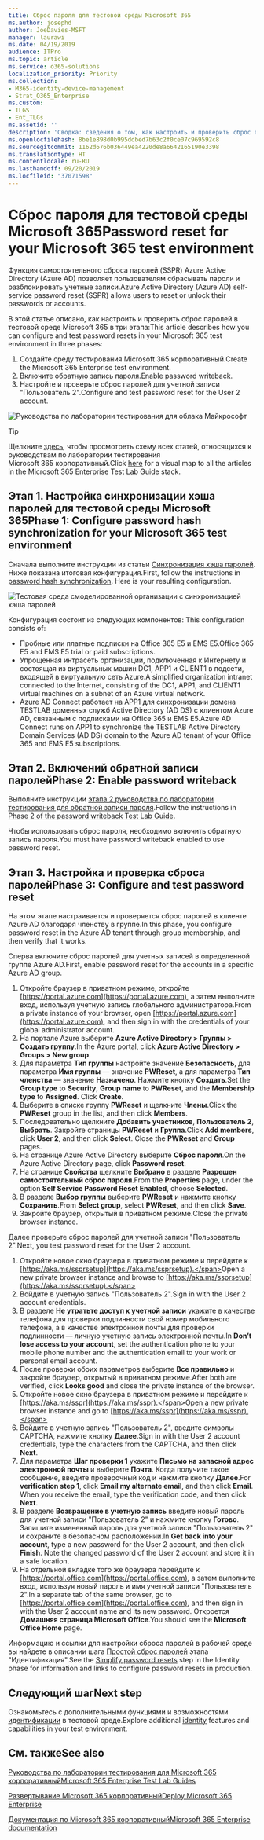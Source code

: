 ```yaml
---
title: Сброс пароля для тестовой среды Microsoft 365
ms.author: josephd
author: JoeDavies-MSFT
manager: laurawi
ms.date: 04/19/2019
audience: ITPro
ms.topic: article
ms.service: o365-solutions
localization_priority: Priority
ms.collection:
- M365-identity-device-management
- Strat_O365_Enterprise
ms.custom:
- TLGS
- Ent_TLGs
ms.assetid: ''
description: 'Сводка: сведения о том, как настроить и проверить сброс пароля для тестовой среды Microsoft 365.'
ms.openlocfilehash: 8be1e898d0b995ddbed7b63c2f0ce07c969592c8
ms.sourcegitcommit: 1162d676b036449ea4220de8a6642165190e3398
ms.translationtype: HT
ms.contentlocale: ru-RU
ms.lasthandoff: 09/20/2019
ms.locfileid: "37071598"
---
```

# <a name="password-reset-for-your-microsoft-365-test-environment"></a><span data-ttu-id="32f9c-103">Сброс пароля для тестовой среды Microsoft 365</span><span class="sxs-lookup"><span data-stu-id="32f9c-103">Password reset for your Microsoft 365 test environment</span></span>

<span data-ttu-id="32f9c-104">Функция самостоятельного сброса паролей (SSPR) Azure Active Directory (Azure AD) позволяет пользователям сбрасывать пароли и разблокировать учетные записи.</span><span class="sxs-lookup"><span data-stu-id="32f9c-104">Azure Active Directory (Azure AD) self-service password reset (SSPR) allows users to reset or unlock their passwords or accounts.</span></span> 

<span data-ttu-id="32f9c-105">В этой статье описано, как настроить и проверить сброс паролей в тестовой среде Microsoft 365 в три этапа:</span><span class="sxs-lookup"><span data-stu-id="32f9c-105">This article describes how you can configure and test password resets in your Microsoft 365 test environment in three phases:</span></span>

1.  <span data-ttu-id="32f9c-106">Создайте среду тестирования Microsoft 365 корпоративный.</span><span class="sxs-lookup"><span data-stu-id="32f9c-106">Create the Microsoft 365 Enterprise test environment.</span></span>
2.  <span data-ttu-id="32f9c-107">Включите обратную запись пароля.</span><span class="sxs-lookup"><span data-stu-id="32f9c-107">Enable password writeback.</span></span>
3.  <span data-ttu-id="32f9c-108">Настройте и проверьте сброс паролей для учетной записи "Пользователь 2".</span><span class="sxs-lookup"><span data-stu-id="32f9c-108">Configure and test password reset for the User 2 account.</span></span>
    
![Руководства по лаборатории тестирования для облака Майкрософт](media/m365-enterprise-test-lab-guides/cloud-tlg-icon.png) 
    
> [!TIP]
> <span data-ttu-id="32f9c-110">Щелкните [здесь](https://aka.ms/m365etlgstack), чтобы просмотреть схему всех статей, относящихся к руководствам по лаборатории тестирования Microsoft 365 корпоративный.</span><span class="sxs-lookup"><span data-stu-id="32f9c-110">Click [here](https://aka.ms/m365etlgstack) for a visual map to all the articles in the Microsoft 365 Enterprise Test Lab Guide stack.</span></span>

## <a name="phase-1-configure-password-hash-synchronization-for-your-microsoft-365-test-environment"></a><span data-ttu-id="32f9c-111">Этап 1. Настройка синхронизации хэша паролей для тестовой среды Microsoft 365</span><span class="sxs-lookup"><span data-stu-id="32f9c-111">Phase 1: Configure password hash synchronization for your Microsoft 365 test environment</span></span>

<span data-ttu-id="32f9c-p101">Сначала выполните инструкции из статьи [Синхронизация хэша паролей](password-hash-sync-m365-ent-test-environment.md). Ниже показана итоговая конфигурация.</span><span class="sxs-lookup"><span data-stu-id="32f9c-p101">First, follow the instructions in [password hash synchronization](password-hash-sync-m365-ent-test-environment.md). Here is your resulting configuration.</span></span>
  
![Тестовая среда смоделированной организации с синхронизацией хэша паролей](media/pass-through-auth-m365-ent-test-environment/Phase1.png)
  
<span data-ttu-id="32f9c-115">Конфигурация состоит из следующих компонентов: </span><span class="sxs-lookup"><span data-stu-id="32f9c-115">This configuration consists of:</span></span> 
  
- <span data-ttu-id="32f9c-116">Пробные или платные подписки на Office 365 E5 и EMS E5.</span><span class="sxs-lookup"><span data-stu-id="32f9c-116">Office 365 E5 and EMS E5 trial or paid subscriptions.</span></span>
- <span data-ttu-id="32f9c-117">Упрощенная интрасеть организации, подключенная к Интернету и состоящая из виртуальных машин DC1, APP1 и CLIENT1 в подсети, входящей в виртуальную сеть Azure.</span><span class="sxs-lookup"><span data-stu-id="32f9c-117">A simplified organization intranet connected to the Internet, consisting of the DC1, APP1, and CLIENT1 virtual machines on a subnet of an Azure virtual network.</span></span> 
- <span data-ttu-id="32f9c-118">Azure AD Connect работает на APP1 для синхронизации домена TESTLAB доменных служб Active Directory (AD DS) с клиентом Azure AD, связанным с подписками на Office 365 и EMS E5.</span><span class="sxs-lookup"><span data-stu-id="32f9c-118">Azure AD Connect runs on APP1 to synchronize the TESTLAB Active Directory Domain Services (AD DS) domain to the Azure AD tenant of your Office 365 and EMS E5 subscriptions.</span></span>


## <a name="phase-2-enable-password-writeback"></a><span data-ttu-id="32f9c-119">Этап 2. Включений обратной записи паролей</span><span class="sxs-lookup"><span data-stu-id="32f9c-119">Phase 2: Enable password writeback</span></span>

<span data-ttu-id="32f9c-120">Выполните инструкции [этапа 2 руководства по лаборатории тестирования для обратной записи пароля](password-writeback-m365-ent-test-environment.md#phase-2-enable-password-writeback-for-the-testlab-ad-ds-domain).</span><span class="sxs-lookup"><span data-stu-id="32f9c-120">Follow the instructions in [Phase 2 of the password writeback Test Lab Guide](password-writeback-m365-ent-test-environment.md#phase-2-enable-password-writeback-for-the-testlab-ad-ds-domain).</span></span>

<span data-ttu-id="32f9c-121">Чтобы использовать сброс пароля, необходимо включить обратную запись пароля.</span><span class="sxs-lookup"><span data-stu-id="32f9c-121">You must have password writeback enabled to use password reset.</span></span>
  
## <a name="phase-3-configure-and-test-password-reset"></a><span data-ttu-id="32f9c-122">Этап 3. Настройка и проверка сброса паролей</span><span class="sxs-lookup"><span data-stu-id="32f9c-122">Phase 3: Configure and test password reset</span></span>

<span data-ttu-id="32f9c-123">На этом этапе настраивается и проверяется сброс паролей в клиенте Azure AD благодаря членству в группе.</span><span class="sxs-lookup"><span data-stu-id="32f9c-123">In this phase, you configure password reset in the Azure AD tenant through group membership, and then verify that it works.</span></span>

<span data-ttu-id="32f9c-124">Сперва включите сброс паролей для учетных записей в определенной группе Azure AD.</span><span class="sxs-lookup"><span data-stu-id="32f9c-124">First, enable password reset for the accounts in a specific Azure AD group.</span></span>

1. <span data-ttu-id="32f9c-125">Откройте браузер в приватном режиме, откройте [https://portal.azure.com](https://portal.azure.com), а затем выполните вход, используя учетную запись глобального администратора.</span><span class="sxs-lookup"><span data-stu-id="32f9c-125">From a private instance of your browser, open [https://portal.azure.com](https://portal.azure.com), and then sign in with the credentials of your global administrator account.</span></span>
2. <span data-ttu-id="32f9c-126">На портале Azure выберите **Azure Active Directory > Группы > Создать группу**.</span><span class="sxs-lookup"><span data-stu-id="32f9c-126">In the Azure portal, click **Azure Active Directory > Groups > New group**.</span></span>
3. <span data-ttu-id="32f9c-p102">Для параметра **Тип группы** настройте значение **Безопасность**, для параметра **Имя группы** — значение **PWReset**, а для параметра **Тип членства** — значение **Назначено**. Нажмите кнопку **Создать**.</span><span class="sxs-lookup"><span data-stu-id="32f9c-p102">Set the **Group type** to **Security**, **Group name** to **PWReset**, and the **Membership type** to **Assigned**. Click **Create**.</span></span>
5. <span data-ttu-id="32f9c-129">Выберите в списке группу **PWReset** и щелкните **Члены**.</span><span class="sxs-lookup"><span data-stu-id="32f9c-129">Click the **PWReset** group in the list, and then click **Members**.</span></span>
6. <span data-ttu-id="32f9c-p103">Последовательно щелкните **Добавить участников**, **Пользователь 2**, **Выбрать**. Закройте страницы **PWReset** и **Группа**.</span><span class="sxs-lookup"><span data-stu-id="32f9c-p103">Click **Add members**, click **User 2**, and then click **Select**. Close the **PWReset** and **Group** pages.</span></span>
7. <span data-ttu-id="32f9c-132">На странице Azure Active Directory выберите **Сброс пароля**.</span><span class="sxs-lookup"><span data-stu-id="32f9c-132">On the Azure Active Directory page, click **Password reset**.</span></span>
8. <span data-ttu-id="32f9c-133">На странице **Свойства** щелкните **Выбрано** в разделе **Разрешен самостоятельный сброс пароля**.</span><span class="sxs-lookup"><span data-stu-id="32f9c-133">From the **Properties** page, under the option **Self Service Password Reset Enabled**, choose **Selected**.</span></span>
9. <span data-ttu-id="32f9c-134">В разделе **Выбор группы** выберите **PWReset** и нажмите кнопку **Сохранить**.</span><span class="sxs-lookup"><span data-stu-id="32f9c-134">From **Select group**, select **PWReset**, and then click **Save**.</span></span>
10. <span data-ttu-id="32f9c-135">Закройте браузер, открытый в приватном режиме.</span><span class="sxs-lookup"><span data-stu-id="32f9c-135">Close the private browser instance.</span></span>

<span data-ttu-id="32f9c-136">Далее проверьте сброс паролей для учетной записи "Пользователь 2".</span><span class="sxs-lookup"><span data-stu-id="32f9c-136">Next, you test password reset for the User 2 account.</span></span>

1. <span data-ttu-id="32f9c-137">Откройте новое окно браузера в приватном режиме и перейдите к [https://aka.ms/ssprsetup](https://aka.ms/ssprsetup).</span><span class="sxs-lookup"><span data-stu-id="32f9c-137">Open a new private browser instance and browse to [https://aka.ms/ssprsetup](https://aka.ms/ssprsetup).</span></span>
2. <span data-ttu-id="32f9c-138">Войдите в учетную запись "Пользователь 2".</span><span class="sxs-lookup"><span data-stu-id="32f9c-138">Sign in with the User 2 account credentials.</span></span>
3. <span data-ttu-id="32f9c-139">В разделе **Не утратьте доступ к учетной записи** укажите в качестве телефона для проверки подлинности свой номер мобильного телефона, а в качестве электронной почты для проверки подлинности — личную учетную запись электронной почты.</span><span class="sxs-lookup"><span data-stu-id="32f9c-139">In **Don’t lose access to your account**, set the authentication phone to your mobile phone number and the authentication email to your work or personal email account.</span></span>
4. <span data-ttu-id="32f9c-140">После проверки обоих параметров выберите **Все правильно** и закройте браузер, открытый в приватном режиме.</span><span class="sxs-lookup"><span data-stu-id="32f9c-140">After both are verified, click **Looks good** and close the private instance of the browser.</span></span>
5. <span data-ttu-id="32f9c-141">Откройте новое окно браузера в приватном режиме и перейдите к [https://aka.ms/sspr](https://aka.ms/sspr).</span><span class="sxs-lookup"><span data-stu-id="32f9c-141">Open a new private browser instance and go to [https://aka.ms/sspr](https://aka.ms/sspr).</span></span>
6. <span data-ttu-id="32f9c-142">Войдите в учетную запись "Пользователь 2", введите символы CAPTCHA, нажмите кнопку **Далее**.</span><span class="sxs-lookup"><span data-stu-id="32f9c-142">Sign in with the User 2 account credentials, type the characters from the CAPTCHA, and then click **Next**.</span></span>
8. <span data-ttu-id="32f9c-p104">Для параметра **Шаг проверки 1** укажите **Письмо на запасной адрес электронной почты** и выберите **Почта**. Когда получите такое сообщение, введите проверочный код и нажмите кнопку **Далее**.</span><span class="sxs-lookup"><span data-stu-id="32f9c-p104">For **verification step 1**, click **Email my alternate email**, and then click **Email**. When you receive the email, type the verification code, and then click **Next**.</span></span>
9. <span data-ttu-id="32f9c-p105">В разделе **Возвращение в учетную запись** введите новый пароль для учетной записи "Пользователь 2" и нажмите кнопку **Готово**. Запишите измененный пароль для учетной записи "Пользователь 2" и сохраните в безопасном расположении.</span><span class="sxs-lookup"><span data-stu-id="32f9c-p105">In **Get back into your account**, type a new password for the User 2 account, and then click **Finish**. Note the changed password of the User 2 account and store it in a safe location.</span></span>
10. <span data-ttu-id="32f9c-147">На отдельной вкладке того же браузера перейдите к [https://portal.office.com](https://portal.office.com), а затем выполните вход, используя новый пароль и имя учетной записи "Пользователь 2".</span><span class="sxs-lookup"><span data-stu-id="32f9c-147">In a separate tab of the same browser, go to [https://portal.office.com](https://portal.office.com), and then sign in with the User 2 account name and its new password.</span></span> <span data-ttu-id="32f9c-148">Откроется **Домашняя страница Microsoft Office**.</span><span class="sxs-lookup"><span data-stu-id="32f9c-148">You should see the **Microsoft Office Home** page.</span></span>

<span data-ttu-id="32f9c-149">Информацию и ссылки для настройки сброса паролей в рабочей среде вы найдете в описании шага [Простой сброс паролей](identity-secure-your-passwords.md#identity-pw-reset) этапа "Идентификация".</span><span class="sxs-lookup"><span data-stu-id="32f9c-149">See the [Simplify password resets](identity-secure-your-passwords.md#identity-pw-reset) step in the Identity phase for information and links to configure password resets in production.</span></span>

## <a name="next-step"></a><span data-ttu-id="32f9c-150">Следующий шаг</span><span class="sxs-lookup"><span data-stu-id="32f9c-150">Next step</span></span>

<span data-ttu-id="32f9c-151">Ознакомьтесь с дополнительными функциями и возможностями [идентификации](m365-enterprise-test-lab-guides.md#identity) в тестовой среде.</span><span class="sxs-lookup"><span data-stu-id="32f9c-151">Explore additional [identity](m365-enterprise-test-lab-guides.md#identity) features and capabilities in your test environment.</span></span>

## <a name="see-also"></a><span data-ttu-id="32f9c-152">См. также</span><span class="sxs-lookup"><span data-stu-id="32f9c-152">See also</span></span>

[<span data-ttu-id="32f9c-153">Руководства по лаборатории тестирования для Microsoft 365 корпоративный</span><span class="sxs-lookup"><span data-stu-id="32f9c-153">Microsoft 365 Enterprise Test Lab Guides</span></span>](m365-enterprise-test-lab-guides.md)

[<span data-ttu-id="32f9c-154">Развертывание Microsoft 365 корпоративный</span><span class="sxs-lookup"><span data-stu-id="32f9c-154">Deploy Microsoft 365 Enterprise</span></span>](deploy-microsoft-365-enterprise.md)

[<span data-ttu-id="32f9c-155">Документация по Microsoft 365 корпоративный</span><span class="sxs-lookup"><span data-stu-id="32f9c-155">Microsoft 365 Enterprise documentation</span></span>](https://docs.microsoft.com/microsoft-365-enterprise/)

